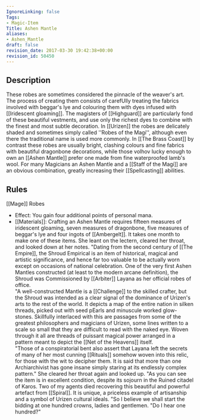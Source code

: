 ```yaml
---
IgnoreLinking: false
Tags:
- Magic-Item
Title: Ashen Mantle
aliases:
- Ashen_Mantle
draft: false
revision_date: 2017-03-30 19:42:38+00:00
revision_id: 50450
---
```


## Description
These robes are sometimes considered the pinnacle of the weaver's art. The process of creating them consists of carefUlly treating the fabrics involved with beggar's lye and colouring them with dyes infused with [[Iridescent gloaming]]. The magisters of [[Highguard]] are particularly fond of these beautiful vestments, and use only the richest dyes to combine with the finest and most subtle decoration. In [[Urizen]] the robes are delicately shaded and sometimes simply called ''Robes of the Magi'', although even there the traditional name is used more commonly. 
In [[The Brass Coast]] by contrast these robes are usually bright, clashing colours and fine fabrics with beautiful dragonbone decorations, while those volhov lucky enough to own an [[Ashen Mantle]] prefer one made from fine waterproofed lamb's wool.
For many Magicians an Ashen Mantle and a [[Staff of the Magi]] are an obvious combination, greatly increasing their [[Spellcasting]] abilities.
## Rules
[[Mage]] Robes
* Effect: You gain four additional points of personal mana.
* [[Materials]]: Crafting an Ashen Mantle requires fifteen measures of iridescent gloaming, seven measures of dragonbone, five measures of beggar's lye and four ingots of [[Ambergelt]]. It takes one month to make one of these items.
 She leant on the lectern, cleared her throat, and looked down at her notes.
"Dating from the second century of [[The Empire]], the Shroud Empirical is an item of historical, magical and artistic significance, and hence far too valuable to be actually worn except on occasions of national celebration. One of the very first Ashen Mantles constructed (at least to the modern arcane definition), the Shroud was Commissioned by [[Arbiter]] Layana as her official robes of office.  
"A well-constructed Mantle is a [[Challenge]] to the skilled crafter, but the Shroud was intended as a clear signal of the dominance of Urizen's arts to the rest of the world. It depicts a map of the entire nation in silken threads, picked out with seed pEarls and minuscule worked glow-stones. Skillfully interlaced with this are passages from some of the greatest philosophers and magicians of Urizen, some lines written to a scale so small that they are difficult to read with the naked eye. Woven through it all are threads of puissant magical power arranged in a pattern meant to depict the [[Net of the Heavens]] itself.  
"Those of a conspiratorial bent also assert that Layana left the secrets of many of her most cunning [[Rituals]] somehow woven into this relic, for those with the wit to decipher them. It is said that more than one Archiarchivist has gone insane simply staring at its endlessly complex pattern."
She cleared her throat again and looked up.
"As you can see the item is in excellent condition, despite its sojourn in the Ruined citadel of Karos. Two of my agents died recovering this beautiful and powerful artefact from [[Spiral]]. It is unique, a priceless example of artisanship and a symbol of Urizen cultural ideals. 
"So I believe we shall start the bidding at one hundred crowns, ladies and gentlemen. 
"Do I hear one hundred?"